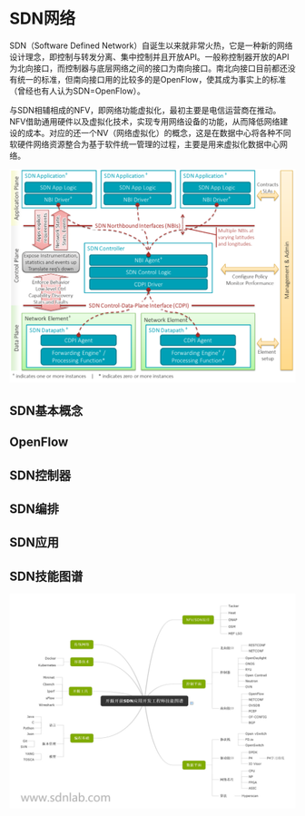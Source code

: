# SDN网络

SDN（Software Defined Network）自诞生以来就非常火热，它是一种新的网络设计理念，即控制与转发分离、集中控制并且开放API。一般称控制器开放的API为北向接口，而控制器与底层网络之间的接口为南向接口。南北向接口目前都还没有统一的标准，但南向接口用的比较多的是OpenFlow，使其成为事实上的标准（曾经也有人认为SDN=OpenFlow）。

与SDN相辅相成的NFV，即网络功能虚拟化，最初主要是电信运营商在推动。NFV借助通用硬件以及虚拟化技术，实现专用网络设备的功能，从而降低网络建设的成本。对应的还一个NV（网络虚拟化）的概念，这是在数据中心将各种不同软硬件网络资源整合为基于软件统一管理的过程，主要是用来虚拟化数据中心网络。

![](sdn-architecture.png)

## SDN基本概念

## OpenFlow

## SDN控制器

## SDN编排

## SDN应用

## SDN技能图谱

![](Open_SDN_skill_map_ch_v2_0.jpg)
